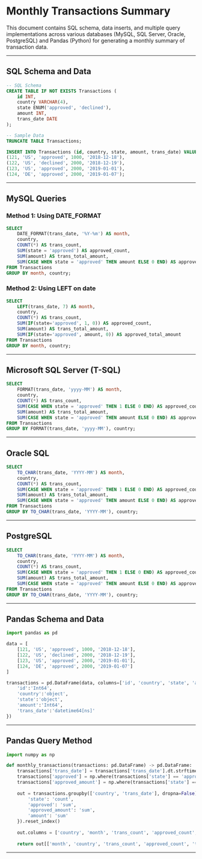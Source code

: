 # Monthly Transactions Summary

This document contains SQL schema, data inserts, and multiple query implementations across various databases (MySQL, SQL Server, Oracle, PostgreSQL) and Pandas (Python) for generating a monthly summary of transaction data.

---

## SQL Schema and Data

```sql
-- SQL Schema
CREATE TABLE IF NOT EXISTS Transactions (
    id INT,
    country VARCHAR(4),
    state ENUM('approved', 'declined'),
    amount INT,
    trans_date DATE
);

-- Sample Data
TRUNCATE TABLE Transactions;

INSERT INTO Transactions (id, country, state, amount, trans_date) VALUES
(121, 'US', 'approved', 1000, '2018-12-18'),
(122, 'US', 'declined', 2000, '2018-12-19'),
(123, 'US', 'approved', 2000, '2019-01-01'),
(124, 'DE', 'approved', 2000, '2019-01-07');
```

---

## MySQL Queries

### Method 1: Using DATE_FORMAT

```sql
SELECT 
    DATE_FORMAT(trans_date, '%Y-%m') AS month,
    country,
    COUNT(*) AS trans_count,
    SUM(state = 'approved') AS approved_count,
    SUM(amount) AS trans_total_amount,
    SUM(CASE WHEN state = 'approved' THEN amount ELSE 0 END) AS approved_total_amount
FROM Transactions
GROUP BY month, country;
```

### Method 2: Using LEFT on date

```sql
SELECT 
    LEFT(trans_date, 7) AS month,
    country,
    COUNT(*) AS trans_count,
    SUM(IF(state='approved', 1, 0)) AS approved_count,
    SUM(amount) AS trans_total_amount,
    SUM(IF(state='approved', amount, 0)) AS approved_total_amount
FROM Transactions
GROUP BY month, country;
```

---

## Microsoft SQL Server (T-SQL)

```sql
SELECT
    FORMAT(trans_date, 'yyyy-MM') AS month,
    country,
    COUNT(*) AS trans_count,
    SUM(CASE WHEN state = 'approved' THEN 1 ELSE 0 END) AS approved_count,
    SUM(amount) AS trans_total_amount,
    SUM(CASE WHEN state = 'approved' THEN amount ELSE 0 END) AS approved_total_amount
FROM Transactions
GROUP BY FORMAT(trans_date, 'yyyy-MM'), country;
```

---

## Oracle SQL

```sql
SELECT
    TO_CHAR(trans_date, 'YYYY-MM') AS month,
    country,
    COUNT(*) AS trans_count,
    SUM(CASE WHEN state = 'approved' THEN 1 ELSE 0 END) AS approved_count,
    SUM(amount) AS trans_total_amount,
    SUM(CASE WHEN state = 'approved' THEN amount ELSE 0 END) AS approved_total_amount
FROM Transactions
GROUP BY TO_CHAR(trans_date, 'YYYY-MM'), country;
```

---

## PostgreSQL

```sql
SELECT
    TO_CHAR(trans_date, 'YYYY-MM') AS month,
    country,
    COUNT(*) AS trans_count,
    SUM(CASE WHEN state = 'approved' THEN 1 ELSE 0 END) AS approved_count,
    SUM(amount) AS trans_total_amount,
    SUM(CASE WHEN state = 'approved' THEN amount ELSE 0 END) AS approved_total_amount
FROM Transactions
GROUP BY TO_CHAR(trans_date, 'YYYY-MM'), country;
```

---

## Pandas Schema and Data

```python
import pandas as pd

data = [
    [121, 'US', 'approved', 1000, '2018-12-18'],
    [122, 'US', 'declined', 2000, '2018-12-19'],
    [123, 'US', 'approved', 2000, '2019-01-01'],
    [124, 'DE', 'approved', 2000, '2019-01-07']
]

transactions = pd.DataFrame(data, columns=['id', 'country', 'state', 'amount', 'trans_date']).astype({
    'id':'Int64',
    'country':'object',
    'state':'object',
    'amount':'Int64',
    'trans_date':'datetime64[ns]'
})
```

---

## Pandas Query Method

```python
import numpy as np

def monthly_transactions(transactions: pd.DataFrame) -> pd.DataFrame:
    transactions['trans_date'] = transactions['trans_date'].dt.strftime('%Y-%m')
    transactions['approved'] = np.where(transactions['state'] == 'approved', 1, 0)
    transactions['approved_amount'] = np.where(transactions['state'] == 'approved', transactions['amount'], 0)
    
    out = transactions.groupby(['country', 'trans_date'], dropna=False).agg({
        'state': 'count',
        'approved': 'sum',
        'approved_amount': 'sum',
        'amount': 'sum'
    }).reset_index()
    
    out.columns = ['country', 'month', 'trans_count', 'approved_count', 'approved_total_amount', 'trans_total_amount']
    
    return out[['month', 'country', 'trans_count', 'approved_count', 'trans_total_amount', 'approved_total_amount']]
```

---
